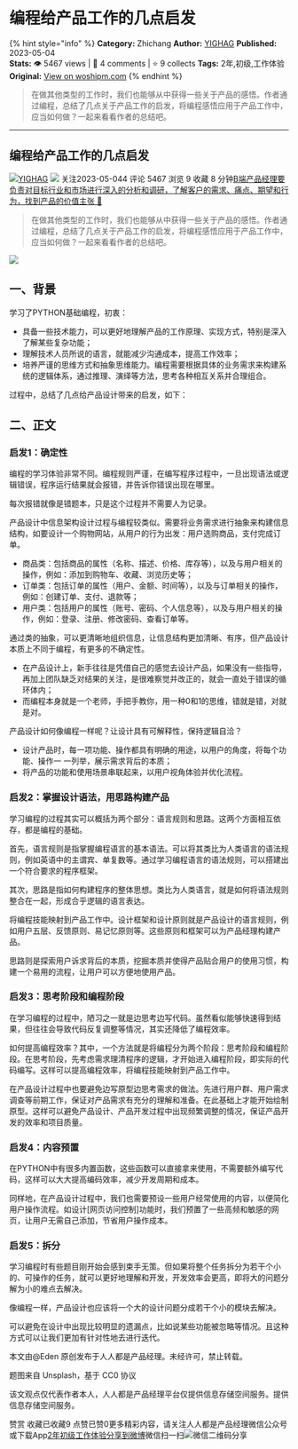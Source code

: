 # 编程给产品工作的几点启发
{% hint style="info" %}
**Category:** Zhichang
**Author:** [YIGHAG](https://www.woshipm.com/u/772089)
**Published:** 2023-05-04  
**Stats:** 👁️ 5467 views | 💬 4 comments | ⭐ 9 collects
**Tags:** 2年,初级,工作体验
**Original:** [View on woshipm.com](https://www.woshipm.com/zhichang/5818366.html)
{% endhint %}
> 在做其他类型的工作时，我们也能够从中获得一些关于产品的感悟。作者通过编程，总结了几点关于产品工作的启发，将编程感悟应用于产品工作中，应当如何做？一起来看看作者的总结吧。

---

## 编程给产品工作的几点启发

[![](https://static.woshipm.com/view/woshipm_api_def_20230504094340_7745.jpg?imageView2/1/w/72/h/72/q/100)](https://www.woshipm.com/u/772089)[YIGHAG](https://www.woshipm.com/u/772089) ![](https://static.woshipm.com/tag/1101_1@2x.png) 关注2023-05-044 评论 5467 浏览 9 收藏 8 分钟[B端产品经理要负责对目标行业和市场进行深入的分析和调研，了解客户的需求、痛点、期望和行为，找到产品的价值主张 🔗](https://ke.qidianla.com/courses/bcpm)

> 在做其他类型的工作时，我们也能够从中获得一些关于产品的感悟。作者通过编程，总结了几点关于产品工作的启发，将编程感悟应用于产品工作中，应当如何做？一起来看看作者的总结吧。

![](https://image.woshipm.com/2023/04/14/7ca80ef6-da8e-11ed-b69c-00163e0b5ff3.jpg)

## 一、背景

学习了PYTHON基础编程，初衷：

*   具备一些技术能力，可以更好地理解产品的工作原理、实现方式，特别是深入了解某些复杂功能；
*   理解技术人员所说的语言，就能减少沟通成本，提高工作效率；
*   培养严谨的思维方式和抽象思维能力。编程需要根据具体的业务需求来构建系统的逻辑体系，通过推理、演绎等方法，思考各种相互关系并合理组合。

过程中，总结了几点给产品设计带来的启发，如下：

## 二、正文

### 启发1：确定性

编程的学习体验非常不同。编程规则严谨，在编写程序过程中，一旦出现语法或逻辑错误，程序运行结果就会报错，并告诉你错误出现在哪里。

每次报错就像是错题本，只是这个过程并不需要人为记录。

产品设计中信息架构设计过程与编程较类似。需要将业务需求进行抽象来构建信息结构，如要设计一个购物网站，从用户的行为出发：用户选购商品，支付完成订单。

*   商品类：包括商品的属性（名称、描述、价格、库存等），以及与用户相关的操作，例如：添加到购物车、收藏、浏览历史等；
*   订单类：包括订单的属性（用户、金额、时间等），以及与订单相关的操作，例如：创建订单、支付、退款等；
*   用户类：包括用户的属性（账号、密码、个人信息等），以及与用户相关的操作，例如：登录、注册、修改密码、查看订单等。

通过类的抽象，可以更清晰地组织信息，让信息结构更加清晰、有序，但产品设计本质上不同于编程，有更多的不确定性。

*   在产品设计上，新手往往是凭借自己的感觉去设计产品，如果没有一些指导，再加上团队缺乏对结果的关注，是很难察觉并改正的，就会一直处于错误的循环体内；
*   而编程本身就是一个老师，手把手教你，用一种0和1的思维，错就是错，对就是对。

产品设计如何像编程一样呢？让设计具有可解释性，保持逻辑自洽？

*   设计产品时，每一项功能、操作都具有明确的用途，以用户的角度，将每个功能、操作一 一列举，展示需求背后的本质；
*   将产品的功能和使用场景串联起来，以用户视角体验并优化流程。

### 启发2：掌握设计语法，用思路构建产品

学习编程的过程其实可以概括为两个部分：语言规则和思路。这两个方面相互依存，都是编程的基础。

首先，语言规则是指掌握编程语言的基本语法。可以将其类比为人类语言的语法规则，例如英语中的主谓宾、单复数等。通过学习编程语言的语法规则，可以搭建出一个符合要求的程序框架。

其次，思路是指如何构建程序的整体思想。类比为人类语言，就是如何将语法规则整合在一起，形成合乎逻辑的语言表达。

将编程技能映射到产品工作中。设计框架和设计原则就是产品设计的语言规则，例如用户五层、反馈原则、易记忆原则等。这些原则和框架可以为产品经理构建产品。

思路则是探索用户诉求背后的本质，挖掘本质并使得产品贴合用户的使用习惯，构建一个易用的流程，让用户可以方便地使用产品。

### 启发3：思考阶段和编程阶段

在学习编程的过程中，陋习之一就是边思考边写代码。虽然看似能够快速得到结果，但往往会导致代码反复调整等情况，其实还降低了编程效率。

如何提高编程效率？其中，一个方法就是将编程分为两个阶段：思考阶段和编程阶段。在思考阶段，先考虑需求理清程序的逻辑，才开始进入编程阶段，即实际的代码编写。这样可以提高编程效率，将编程技能映射到产品工作中。

在产品设计过程中也要避免边写原型边思考需求的做法。先进行用户群、用户需求调查等前期工作，保证对产品需求有充分的理解和准备。在此基础上才能开始绘制原型。这样可以避免产品设计、产品开发过程中出现频繁调整的情况，保证产品开发的效率和项目质量。

### 启发4：内容预置

在PYTHON中有很多内置函数，这些函数可以直接拿来使用，不需要额外编写代码，这样可以大大提高编码效率，减少开发周期和成本。

同样地，在产品设计过程中，我们也需要预设一些用户经常使用的内容，以便简化用户操作流程。如设计\[网页访问控制\]功能时，我们预置了一些高频和敏感的网页，让用户无需自己添加，节省用户操作成本。

### 启发5：拆分

学习编程时有些题目刚开始会感到束手无策。但如果将整个任务拆分为若干个小的、可操作的任务，就可以更好地理解和开发，开发效率会更高，即将大的问题分解为小的难点去解决。

像编程一样，产品设计也应该将一个大的设计问题分成若干个小的模块去解决。

可以避免在设计中出现比较明显的遗漏点，比如说某些功能被忽略等情况。且这种方式可以让我们更加有针对性地去进行迭代。

本文由@Eden 原创发布于人人都是产品经理。未经许可，禁止转载。

题图来自 Unsplash，基于 CC0 协议

该文观点仅代表作者本人，人人都是产品经理平台仅提供信息存储空间服务。提供信息存储空间服务。

赞赏 收藏已收藏9 点赞已赞0更多精彩内容，请关注人人都是产品经理微信公众号或下载App[2年](https://www.woshipm.com/tag/2%e5%b9%b4)[初级](https://www.woshipm.com/tag/%e5%88%9d%e7%ba%a7)[工作体验](https://www.woshipm.com/tag/%e5%b7%a5%e4%bd%9c%e4%bd%93%e9%aa%8c)[分享到微博](https://service.weibo.com/share/share.php?appkey=2775287854&title=编程给产品工作的几点启发&url=https://www.woshipm.com/zhichang/5818366.html&pic=https://image.woshipm.com/2023/04/14/7ca80ef6-da8e-11ed-b69c-00163e0b5ff3.jpg)微信扫一扫![微信二维码](https://api.pwmqr.com/qrcode/create/?url=https://www.woshipm.com/zhichang/5818366.html)分享